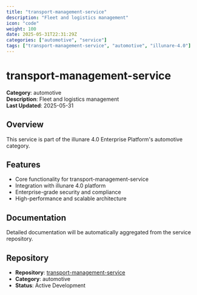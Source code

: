 ```yaml
---
title: "transport-management-service"
description: "Fleet and logistics management"
icon: "code"
weight: 100
date: 2025-05-31T22:31:29Z
categories: ["automotive", "service"]
tags: ["transport-management-service", "automotive", "illunare-4.0"]
---
```


# transport-management-service

**Category**: automotive  
**Description**: Fleet and logistics management  
**Last Updated**: 2025-05-31

## Overview

This service is part of the illunare 4.0 Enterprise Platform's automotive category.

## Features

- Core functionality for transport-management-service
- Integration with illunare 4.0 platform
- Enterprise-grade security and compliance
- High-performance and scalable architecture

## Documentation

Detailed documentation will be automatically aggregated from the service repository.

## Repository

- **Repository**: [transport-management-service](https://github.com/illunare-40/transport-management-service)
- **Category**: automotive
- **Status**: Active Development

